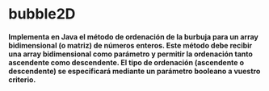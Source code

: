 # bubble2D

#### Implementa en Java el método de ordenación de la burbuja para un array bidimensional (o matriz) de números enteros. Este método debe recibir una array bidimensional como parámetro y permitir la ordenación tanto ascendente como descendente. El tipo de ordenación (ascendente o descendente) se especificará mediante un parámetro booleano a vuestro criterio. 
